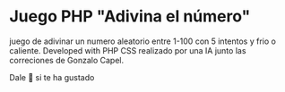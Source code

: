 # Juego PHP "Adivina el número"
juego de adivinar un numero aleatorio entre 1-100 con 5 intentos y frio o caliente. Developed with PHP
CSS realizado por una IA junto las correciones de Gonzalo Capel.

Dale 🌟 si te ha gustado
